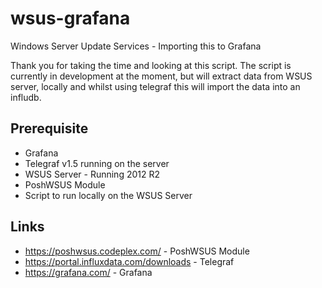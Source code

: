 # wsus-grafana
Windows Server Update Services - Importing this to Grafana

Thank you for taking the time and looking at this script.
The script is currently in development at the moment, but will extract data from WSUS server, locally and whilst using telegraf this will import the data into an infludb. 

Prerequisite
--------------
* Grafana
* Telegraf v1.5 running on the server
* WSUS Server - Running 2012 R2
* PoshWSUS Module
* Script to run locally on the WSUS Server

Links
-----
* https://poshwsus.codeplex.com/ - PoshWSUS Module
* https://portal.influxdata.com/downloads - Telegraf
* https://grafana.com/ - Grafana
